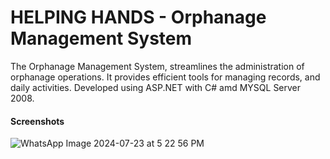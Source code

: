# HELPING HANDS - Orphanage Management System
The Orphanage Management System, streamlines the administration of orphanage operations. It provides efficient tools for managing records, and daily activities. Developed using ASP.NET with C# amd MYSQL Server 2008.
#### Screenshots
![WhatsApp Image 2024-07-23 at 5 22 56 PM](https://github.com/user-attachments/assets/eb53fbc1-8130-4003-b896-2945c6d8f061)

